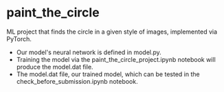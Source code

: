 # paint_the_circle
ML project that finds the circle in a given style of images, implemented via PyTorch.

- Our model's neural network is defined in model.py.
- Training the model via the paint_the_circle_project.ipynb notebook will produce the model.dat file.
- The model.dat file, our trained model,  which can be tested in the check_before_submission.ipynb notebook.
